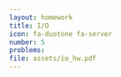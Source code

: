 ```yaml
---
layout: homework
title: I/O
icon: fa-duotone fa-server
number: 5
problems:
file: assets/io_hw.pdf
---
```

